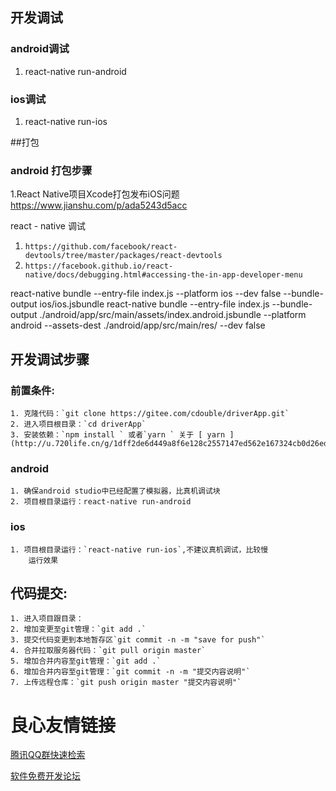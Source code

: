 

## 开发调试
### android调试
1. react-native  run-android
### ios调试
1. react-native run-ios

##打包
### android 打包步骤
1.React Native项目Xcode打包发布iOS问题 https://www.jianshu.com/p/ada5243d5acc


react - native 调试
1. `https://github.com/facebook/react-devtools/tree/master/packages/react-devtools`
2. `https://facebook.github.io/react-native/docs/debugging.html#accessing-the-in-app-developer-menu`
 
 
 react-native bundle --entry-file index.js --platform ios --dev false --bundle-output ios/ios.jsbundle
 react-native bundle --entry-file index.js --bundle-output ./android/app/src/main/assets/index.android.jsbundle --platform android --assets-dest ./android/app/src/main/res/ --dev false




## 开发调试步骤
### 前置条件:

    1. 克隆代码：`git clone https://gitee.com/cdouble/driverApp.git`
    2. 进入项目根目录：`cd driverApp`
    3. 安装依赖：`npm install ` 或者`yarn ` 关于 [ yarn ](http://u.720life.cn/g/1dff2de6d449a8f6e128c2557147ed562e167324cb0d26ed4218e2e4ffa42a96)  
### android
    1. 确保android studio中已经配置了模拟器，比真机调试块
    2. 项目根目录运行：react-native run-android
### ios
    1. 项目根目录运行：`react-native run-ios`,不建议真机调试，比较慢
        运行效果  


## 代码提交:
    1. 进入项目跟目录：
    2. 增加变更至git管理：`git add .`
    3. 提交代码变更到本地暂存区`git commit -n -m "save for push"`
    4. 合并拉取服务器代码：`git pull origin master`
    5. 增加合并内容至git管理：`git add .`
    6. 增加合并内容至git管理：`git commit -n -m "提交内容说明"`
    7. 上传远程仓库：`git push origin master "提交内容说明"`



 # 良心友情链接

[腾讯QQ群快速检索](http://u.720life.cn/s/8cf73f7c)

[软件免费开发论坛](http://u.720life.cn/s/bbb01dc0)